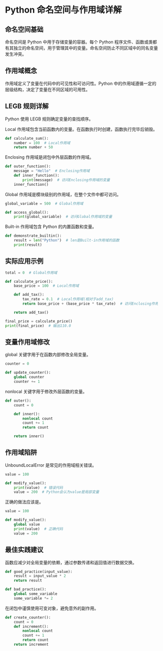 # Python 命名空间与作用域详解

## 命名空间基础

命名空间是 Python 中用于存储变量的容器。每个 Python 程序文件、函数或类都有其独立的命名空间，用于管理其中的变量。命名空间防止不同区域中的同名变量发生冲突。

## 作用域概念

作用域定义了变量在代码中的可见性和可访问性。Python 中的作用域遵循一定的层级结构，决定了变量在不同区域的可用性。

## LEGB 规则详解

Python 使用 LEGB 规则确定变量的查找顺序。

Local 作用域包含当前函数内的变量。在函数执行时创建，函数执行完毕后销毁。

```python
def calculate_sum():
    number = 100  # Local作用域
    return number + 50
```

Enclosing 作用域是闭包中外层函数的作用域。

```python
def outer_function():
    message = "Hello"  # Enclosing作用域
    def inner_function():
        print(message)  # 访问Enclosing作用域的变量
    inner_function()
```

Global 作用域是模块级别的作用域，在整个文件中都可访问。

```python
global_variable = 500  # Global作用域

def access_global():
    print(global_variable)  # 访问Global作用域的变量
```

Built-in 作用域包含 Python 的内置函数和变量。

```python
def demonstrate_builtin():
    result = len("Python")  # len是Built-in作用域的函数
    print(result)
```

## 实际应用示例

```python
total = 0  # Global作用域

def calculate_price():
    base_price = 100  # Local作用域

    def add_tax():
        tax_rate = 0.1  # Local作用域(相对于add_tax)
        return base_price + (base_price * tax_rate)  # 访问Enclosing作用域的base_price

    return add_tax()

final_price = calculate_price()
print(final_price)  # 输出110.0
```

## 变量作用域修改

global 关键字用于在函数内部修改全局变量。

```python
counter = 0

def update_counter():
    global counter
    counter += 1
```

nonlocal 关键字用于修改外层函数的变量。

```python
def outer():
    count = 0

    def inner():
        nonlocal count
        count += 1
        return count

    return inner()
```

## 作用域陷阱

UnboundLocalError 是常见的作用域相关错误。

```python
value = 100

def modify_value():
    print(value)  # 错误代码
    value = 200  # Python会认为value是局部变量
```

正确的做法应该是。

```python
value = 100

def modify_value():
    global value
    print(value)  # 正确代码
    value = 200
```

## 最佳实践建议

函数应减少对全局变量的依赖，通过参数传递和返回值进行数据交换。

```python
def good_practice(input_value):
    result = input_value * 2
    return result

def bad_practice():
    global some_variable
    some_variable *= 2
```

在闭包中谨慎使用可变对象，避免意外的副作用。

```python
def create_counter():
    count = 0
    def increment():
        nonlocal count
        count += 1
        return count
    return increment
```
